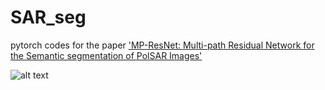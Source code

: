 # SAR_seg
pytorch codes for the paper ['MP-ResNet: Multi-path Residual Network for the Semantic segmentation of PolSAR Images'](https://ieeexplore.ieee.org/document/9443635)

![alt text](https://github.com/ggsDing/SARSeg/blob/main/FlowChart.png)

